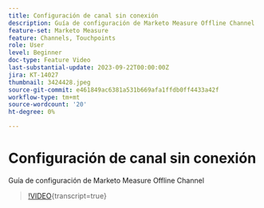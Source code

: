 ```yaml
---
title: Configuración de canal sin conexión
description: Guía de configuración de Marketo Measure Offline Channel
feature-set: Marketo Measure
feature: Channels, Touchpoints
role: User
level: Beginner
doc-type: Feature Video
last-substantial-update: 2023-09-22T00:00:00Z
jira: KT-14027
thumbnail: 3424428.jpeg
source-git-commit: e461849ac6381a531b669afa1ffdb0ff4433a42f
workflow-type: tm+mt
source-wordcount: '20'
ht-degree: 0%

---
```



# Configuración de canal sin conexión

Guía de configuración de Marketo Measure Offline Channel

>[!VIDEO](https://video.tv.adobe.com/v/3424428/?learn=on){transcript=true}
